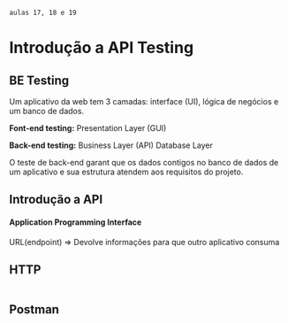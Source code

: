     aulas 17, 18 e 19

# Introdução a API Testing

## BE Testing

Um aplicativo da web tem 3 camadas: interface (UI), lógica de negócios e um banco de dados.

**Font-end testing:**
Presentation Layer (GUI)

**Back-end testing:**
Business Layer (API)
Database Layer      

O teste de back-end garant que os dados contigos no banco de dados de um aplicativo e sua estrutura atendem aos requisitos do projeto.

## Introdução a API

#### Application Programming Interface
URL(endpoint) => Devolve informações para que outro aplicativo consuma
![]()
![]()
## HTTP 
![]()

## Postman